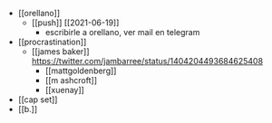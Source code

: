 - [[orellano]]
	- [[push]] [[2021-06-19]]
		- escribirle a orellano, ver mail en telegram
- [[procrastination]]
	- [[james baker]] https://twitter.com/jambarree/status/1404204493684625408
		- [[mattgoldenberg]]
		- [[m ashcroft]]
		- [[xuenay]]
- [[cap set]]
- [[b.]]
